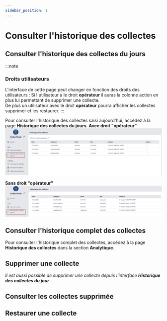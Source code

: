 ```yaml
---
sidebar_position: 1
---
```


# Consulter l'historique des collectes
## Consulter l'historique des collectes du jours
:::note
### Droits utilisateurs

L'interface de cette page peut changer en fonction des droits des utilisateurs :
Si l'utilisateur à le droit **opérateur** il auras la colonne action en plus lui permettant de supprimer une collecte.  
De plus un utilisateur avec le droit **opérateur** pourra afficher les collectes supprimer et les restaurer.
:::

Pour consulter l'historique des collectes saisi aujourd'hui, accédez à la page **Historique des collectes du jours**.
**Avec droit "opérateur"**
![historique-collecte-jour](img/historique-collecte-jour-1.png)

**Sans droit "opérateur"**
![historique-collecte-jour](img/historique-collecte-jour-2.png)


## Consulter l'historique complet des collectes
Pour consulter l'historique complet des collectes, accédez à la page **Historique des collectes** dans la section **Analytique**.

## Supprimer une collecte
*Il est aussi possible de supprimer une collecte depuis l'interface **Historique des collectes du jour***

## Consulter les collectes supprimée


## Restaurer une collecte